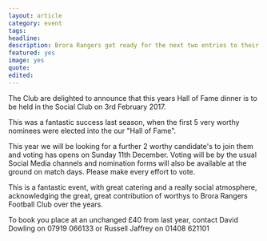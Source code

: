 ```yaml
---
layout: article
category: event
tags:
headline:
description: Brora Rangers get ready for the next two entries to their Hall of Fame
featured: yes
image: yes
quote:
edited:
---
```

The Club are delighted to announce that this years Hall of Fame dinner is to be held in the Social Club on 3rd February 2017.

This was a fantastic success last season, when the first 5 very worthy nominees were elected into the our "Hall of Fame".

This year we will be looking for a further 2 worthy candidate's to join them and voting has opens on Sunday 11th December. Voting will be by the usual Social Media channels and nomination forms will also be available at the ground on match days. Please make every effort to vote.

This is a fantastic event, with great catering and a really social atmosphere, acknowledging the great, great contribution of worthys to Brora Rangers Football Club over the years.

To book you place at an unchanged £40 from last year, contact David Dowling on 07919 066133 or Russell Jaffrey on 01408 621101
